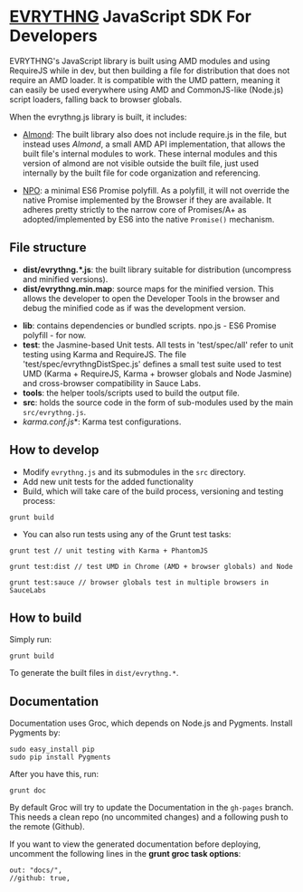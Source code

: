 # [EVRYTHNG](https://www.evrythng.com) JavaScript SDK For Developers

EVRYTHNG's JavaScript library is built using AMD modules and using RequireJS while
in dev, but then building a file for distribution that does not require an AMD loader.
It is compatible with the UMD pattern, meaning it can easily be used everywhere using
AMD and CommonJS-like (Node.js) script loaders, falling back to browser globals.


When the evrythng.js library is built, it includes:

- [Almond](https://github.com/jrburke/almond): The built library also does not include 
require.js in the file, but instead uses *Almond*, a small AMD API implementation, that 
allows the built file's internal modules to work. These internal modules and this version 
of almond are not visible outside the built file, just used internally by the built file 
for code organization and referencing.

- [NPO](https://github.com/getify/native-promise-only): a minimal ES6 Promise polyfill.
As a polyfill, it will not override the native Promise implemented by the Browser if they
are available. It adheres pretty strictly to the narrow core of Promises/A+ as 
adopted/implemented by ES6 into the native `Promise()` mechanism.


## File structure

- **dist/evrythng.*.js**: the built library suitable for distribution 
(uncompress and minified versions).
- **dist/evrythng.min.map**: source maps for the minified version. This allows the 
developer to open the Developer Tools in the browser and debug the minified code as if
was the development version.
* **lib**: contains dependencies or bundled scripts. npo.js - ES6 Promise polyfill - for now.
* **test**: the Jasmine-based Unit tests. All tests in 'test/spec/all' refer to unit
testing using Karma and RequireJS. The file 'test/spec/evrythngDistSpec.js' defines
a small test suite used to test UMD (Karma + RequireJS, Karma + browser globals and 
Node Jasmine) and cross-browser compatibility in Sauce Labs.
* **tools**: the helper tools/scripts used to build the output file.
* **src**: holds the source code in the form of sub-modules used by the main 
`src/evrythng.js`.
* **karma.conf*.js**: Karma test configurations.

## How to develop

- Modify `evrythng.js` and its submodules in the `src` directory.
- Add new unit tests for the added functionality
- Build, which will take care of the build process, versioning and testing process:

```
grunt build
```
  
- You can also run tests using any of the Grunt test tasks:

```
grunt test // unit testing with Karma + PhantomJS    
```

```
grunt test:dist // test UMD in Chrome (AMD + browser globals) and Node
```

```
grunt test:sauce // browser globals test in multiple browsers in SauceLabs
```

## How to build

Simply run:

    grunt build

To generate the built files in `dist/evrythng.*`.

## Documentation

Documentation uses Groc, which depends on Node.js and Pygments. Install 
Pygments by:

    sudo easy_install pip
    sudo pip install Pygments
    
After you have this, run:

    grunt doc
    
By default Groc will try to update the Documentation in the `gh-pages` branch.
This needs a clean repo (no uncommited changes) and a following push to the 
remote (Github).

If you want to view the generated documentation before deploying, uncomment the
following lines in the **grunt groc task options**:

    out: "docs/",
    //github: true,
